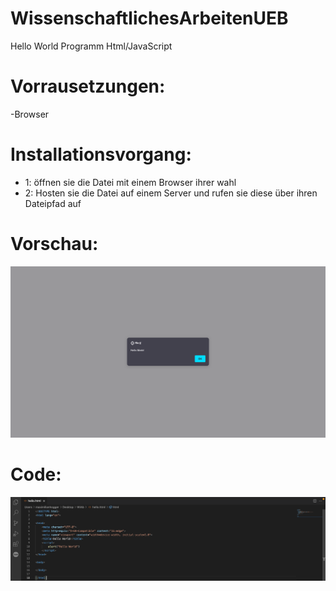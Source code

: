 # WissenschaftlichesArbeitenUEB
Hello World Programm Html/JavaScript

# Vorrausetzungen:
  -Browser
# Installationsvorgang:
  - 1: öffnen sie die Datei mit einem Browser ihrer wahl
  - 2: Hosten sie die Datei auf einem Server und rufen sie diese über ihren Dateipfad auf

# Vorschau:
<img width="1440" alt="Foto Anwendung" src="https://github.com/MaximilianHogger/WissenschaftlichesArbeitenUEB/blob/main/Anwendung-Foto.png">

# Code:

<img width="1440" alt="Foto Codeausschnitt" src="https://github.com/MaximilianHogger/WissenschaftlichesArbeitenUEB/blob/main/Code-Foto.png">

  
  
  
